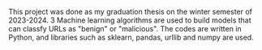 This project was done as my graduation thesis on the winter semester of 2023-2024. 3 Machine learning algorithms are used to build models that can classfy URLs as "benign" or "malicious".
The codes are written in Python, and libraries such as sklearn, pandas, urllib and numpy are used.
